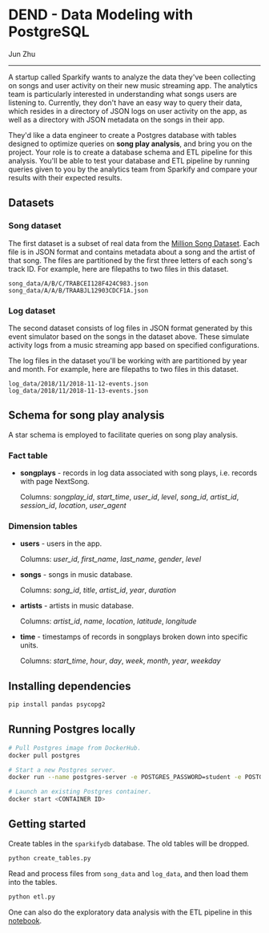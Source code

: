 # DEND - Data Modeling with PostgreSQL

Jun Zhu
___

A startup called Sparkify wants to analyze the data they've been collecting on 
songs and user activity on their new music streaming app. The analytics team is 
particularly interested in understanding what songs users are listening to. 
Currently, they don't have an easy way to query their data, which resides in a 
directory of JSON logs on user activity on the app, as well as a directory with 
JSON metadata on the songs in their app.

They'd like a data engineer to create a Postgres database with tables designed 
to optimize queries on **song play analysis**, and bring you on the project. Your 
role is to create a database schema and ETL pipeline for this analysis. You'll 
be able to test your database and ETL pipeline by running queries given to you 
by the analytics team from Sparkify and compare your results with their 
expected results.

## Datasets

### Song dataset

The first dataset is a subset of real data from the 
[Million Song Dataset](http://millionsongdataset.com/). Each file is in JSON 
format and contains metadata about a song and the artist of that song. The 
files are partitioned by the first three letters of each song's track ID. 
For example, here are filepaths to two files in this dataset.

```angular2html
song_data/A/B/C/TRABCEI128F424C983.json
song_data/A/A/B/TRAABJL12903CDCF1A.json
```

### Log dataset

The second dataset consists of log files in JSON format generated by this 
event simulator based on the songs in the dataset above. These simulate 
activity logs from a music streaming app based on specified configurations.

The log files in the dataset you'll be working with are partitioned by year 
and month. For example, here are filepaths to two files in this dataset.

```angular2html
log_data/2018/11/2018-11-12-events.json
log_data/2018/11/2018-11-13-events.json
```
## Schema for song play analysis

A star schema is employed to facilitate queries on song play analysis.

### Fact table

- **songplays** - records in log data associated with song plays, i.e. 
  records with page NextSong.
  
  Columns: *songplay_id*, *start_time*, *user_id*, *level*, 
  *song_id*, *artist_id*, *session_id*, *location*, *user_agent*

### Dimension tables

- **users** - users in the app.
  
  Columns: *user_id*, *first_name*, *last_name*, *gender*, *level*
- **songs** - songs in music database.
  
  Columns: *song_id*, *title*, *artist_id*, *year*, *duration*
- **artists** - artists in music database.
  
  Columns: *artist_id*, *name*, *location*, *latitude*, *longitude*
- **time** - timestamps of records in songplays broken down into specific units. 
  
  Columns: *start_time*, *hour*, *day*, *week*, *month*, *year*, *weekday*
  

## Installing dependencies

```sh
pip install pandas psycopg2
```

## Running Postgres locally

```sh
# Pull Postgres image from DockerHub.
docker pull postgres

# Start a new Postgres server.
docker run --name postgres-server -e POSTGRES_PASSWORD=student -e POSTGRES_USER=student -p 127.0.0.1:5432:5432 -d postgres

# Launch an existing Postgres container.
docker start <CONTAINER ID>
```

## Getting started

Create tables in the `sparkifydb` database. The old tables will be dropped.
```sh
python create_tables.py
```

Read and process files from `song_data` and `log_data`, and then load them
into the tables.
```sh
python etl.py
```

One can also do the exploratory data analysis with the ETL pipeline in 
this [notebook](./etl.ipynb).